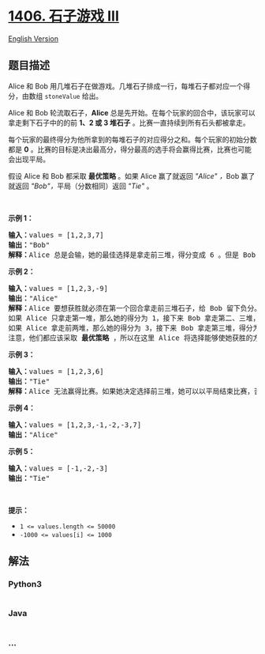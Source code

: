 # [1406. 石子游戏 III](https://leetcode-cn.com/problems/stone-game-iii)

[English Version](/solution/1400-1499/1406.Stone%20Game%20III/README_EN.md)

## 题目描述

<!-- 这里写题目描述 -->
<p>Alice 和 Bob 用几堆石子在做游戏。几堆石子排成一行，每堆石子都对应一个得分，由数组 <code>stoneValue</code> 给出。</p>

<p>Alice 和 Bob 轮流取石子，<strong>Alice</strong> 总是先开始。在每个玩家的回合中，该玩家可以拿走剩下石子中的的前 <strong>1、2 或 3 堆石子</strong> 。比赛一直持续到所有石头都被拿走。</p>

<p>每个玩家的最终得分为他所拿到的每堆石子的对应得分之和。每个玩家的初始分数都是 <strong>0</strong> 。比赛的目标是决出最高分，得分最高的选手将会赢得比赛，比赛也可能会出现平局。</p>

<p>假设 Alice 和 Bob 都采取 <strong>最优策略</strong> 。如果 Alice 赢了就返回 <em>&quot;Alice&quot;</em> <em>，</em>Bob 赢了就返回<em> &quot;Bob&quot;，</em>平局（分数相同）返回 <em>&quot;Tie&quot;</em> 。</p>

<p>&nbsp;</p>

<p><strong>示例 1：</strong></p>

<pre><strong>输入：</strong>values = [1,2,3,7]
<strong>输出：</strong>&quot;Bob&quot;
<strong>解释：</strong>Alice 总是会输，她的最佳选择是拿走前三堆，得分变成 6 。但是 Bob 的得分为 7，Bob 获胜。
</pre>

<p><strong>示例 2：</strong></p>

<pre><strong>输入：</strong>values = [1,2,3,-9]
<strong>输出：</strong>&quot;Alice&quot;
<strong>解释：</strong>Alice 要想获胜就必须在第一个回合拿走前三堆石子，给 Bob 留下负分。
如果 Alice 只拿走第一堆，那么她的得分为 1，接下来 Bob 拿走第二、三堆，得分为 5 。之后 Alice 只能拿到分数 -9 的石子堆，输掉比赛。
如果 Alice 拿走前两堆，那么她的得分为 3，接下来 Bob 拿走第三堆，得分为 3 。之后 Alice 只能拿到分数 -9 的石子堆，同样会输掉比赛。
注意，他们都应该采取 <strong>最优策略 </strong>，所以在这里 Alice 将选择能够使她获胜的方案。</pre>

<p><strong>示例 3：</strong></p>

<pre><strong>输入：</strong>values = [1,2,3,6]
<strong>输出：</strong>&quot;Tie&quot;
<strong>解释：</strong>Alice 无法赢得比赛。如果她决定选择前三堆，她可以以平局结束比赛，否则她就会输。
</pre>

<p><strong>示例 4：</strong></p>

<pre><strong>输入：</strong>values = [1,2,3,-1,-2,-3,7]
<strong>输出：</strong>&quot;Alice&quot;
</pre>

<p><strong>示例 5：</strong></p>

<pre><strong>输入：</strong>values = [-1,-2,-3]
<strong>输出：</strong>&quot;Tie&quot;
</pre>

<p>&nbsp;</p>

<p><strong>提示：</strong></p>

<ul>
	<li><code>1 &lt;= values.length &lt;= 50000</code></li>
	<li><code>-1000&nbsp;&lt;= values[i] &lt;= 1000</code></li>
</ul>


## 解法

<!-- 这里可写通用的实现逻辑 -->


<!-- tabs:start -->

### **Python3**

<!-- 这里可写当前语言的特殊实现逻辑 -->

```python

```

### **Java**

<!-- 这里可写当前语言的特殊实现逻辑 -->

```java

```

### **...**
```

```

<!-- tabs:end -->